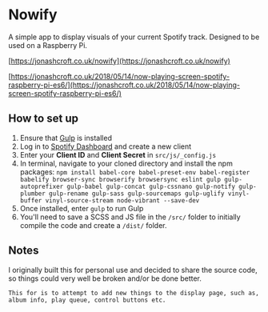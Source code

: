 # Nowify
A simple app to display visuals of your current Spotify track. Designed to be used on a Raspberry Pi.

[https://jonashcroft.co.uk/nowify](https://jonashcroft.co.uk/nowify)

[https://jonashcroft.co.uk/2018/05/14/now-playing-screen-spotify-raspberry-pi-es6/](https://jonashcroft.co.uk/2018/05/14/now-playing-screen-spotify-raspberry-pi-es6/)

## How to set up

 1. Ensure that [Gulp](https://gulpjs.com/) is installed
 2. Log in to [Spotify Dashboard](https://developer.spotify.com/dashboard/applications) and create a new client
 3. Enter your **Client ID** and **Client Secret** in `src/js/_config.js`
 4. In terminal, navigate to your cloned directory and install the npm packages: `npm install babel-core babel-preset-env babel-register babelify browser-sync browserify browsersync eslint gulp gulp-autoprefixer gulp-babel gulp-concat gulp-cssnano gulp-notify gulp-plumber gulp-rename gulp-sass gulp-sourcemaps gulp-uglify vinyl-buffer vinyl-source-stream node-vibrant --save-dev`
 5. Once installed, enter `gulp` to run Gulp
 6. You'll need to save a SCSS and JS file in the `/src/` folder to initially compile the code and create a `/dist/` folder.

## Notes

I originally built this for personal use and decided to share the source code, so things could very well be broken and/or be done better.


~~~~~~~~~~~~~
This for is to attempt to add new things to the display page, such as, album info, play queue, control buttons etc. 
